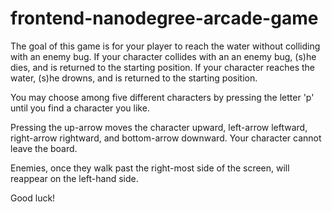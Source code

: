 frontend-nanodegree-arcade-game
===============================

The goal of this game is for your player to reach the water without colliding with an enemy bug.  If your character collides with an an enemy bug, (s)he dies, and is returned to the starting position.  If your character reaches the water, (s)he drowns, and is returned to the starting position.

You may choose among five different characters by pressing the letter 'p' until you find a character you like.

Pressing the up-arrow moves the character upward, left-arrow leftward, right-arrow rightward, and bottom-arrow downward.  Your character cannot leave the board.

Enemies, once they walk past the right-most side of the screen, will reappear on the left-hand side.

Good luck!